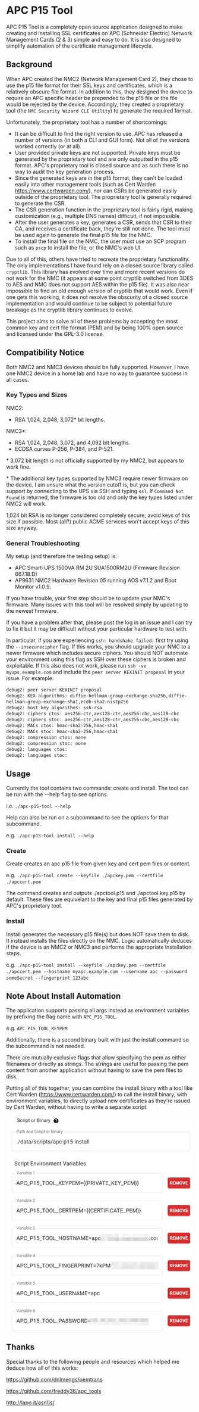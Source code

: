 # APC P15 Tool

APC P15 Tool is a completely open source application designed to make 
creating and installing SSL certificates on APC (Schneider Electric) 
Network Management Cards (2 & 3) simple and easy to do. It is also 
designed to simplify automation of the certificate management lifecycle.

## Background

When APC created the NMC2 (Network Management Card 2), they chose to use 
the p15 file format for their SSL keys and certificates, which is a 
relatively obscure file format. In addition to this, they designed the
device to require an APC specific header be prepended to the p15 file
or the file would be rejected by the device. Accordingly, they created 
a proprietary tool (the `NMC Security Wizard CLI Utility`) to generate
the required format.

Unfortunately, the proprietary tool has a number of shortcomings:
- It can be difficult to find the right version to use. APC has released
  a number of versions (in both a CLI and GUI form). Not all of the
  versions worked correctly (or at all).
- User provided private keys are not supported. Private keys must be 
  generated by the proprietary tool and are only outputted in the p15 
  format. APC's proprietary tool is closed source and as such there is 
  no way to audit the key generation process.
- Since the generated keys are in the p15 format, they can't be loaded
  easily into other management tools (such as Cert Warden
  https://www.certwarden.com/), nor can CSRs be generated easily 
  outside of the proprietary tool. The proprietary tool is generally
  required to generate the CSR.
- The CSR generation function in the proprietary tool is fairly rigid,
  making customization (e.g., multiple DNS names) difficult, if not 
  impossible.
- After the user generates a key, generates a CSR, sends that CSR to 
  their CA, and receives a certificate back, they're still not done.
  The tool must be used again to generate the final p15 file for the
  NMC.
- To install the final file on the NMC, the user must use an SCP
  program such as `pscp` to install the file, or the NMC's web UI.

Due to all of this, others have tried to recreate the proprietary
functionality. The only implementations I have found rely on a closed
source library called `cryptlib`. This library has evolved over time
and more recent versions do not work for the NMC (it appears at some
point cryptlib switched from 3DES to AES and NMC does not support
AES within the p15 file). It was also near impossible to find an old
enough version of cryptlib that would work. Even if one gets this 
working, it does not resolve the obscurity of a closed source 
implementation and would continue to be subject to potential future
breakage as the cryptlib library continues to evolve.

This project aims to solve all of these problems by accepting the most
common key and cert file format (PEM) and by being 100% open source
and licensed under the GPL-3.0 license.

## Compatibility Notice

Both NMC2 and NMC3 devices should be fully supported. However, I have one
NMC2 device in a home lab and have no way to guarantee success in all cases.

### Key Types and Sizes

NMC2:
- RSA 1,024, 2,048, 3,072* bit lengths.

NMC3*:
- RSA 1,024, 2,048, 3,072, and 4,092 bit lengths.
- ECDSA curves P-256, P-384, and P-521. 

\* 3,072 bit length is not officially supported by my NMC2, but appears to work
  fine.

\* The additional key types supported by NMC3 require newer firmware on the
  device. I am unsure what the version cutoff is, but you can check support
  by connecting to the UPS via SSH and typing `ssl`. If `Command Not Found`
  is returned, the firmware is too old and only the key types listed under
  NMC2 will work.

1,024 bit RSA is no longer considered completely secure; avoid keys of 
this size if possible. Most (all?) public ACME services won't accept keys 
of this size anyway.

### General Troubleshooting

My setup (and therefore the testing setup) is:
- APC Smart-UPS 1500VA RM 2U SUA1500RM2U (Firmware Revision 667.18.D)
- AP9631 NMC2 Hardware Revision 05 running AOS v7.1.2 and Boot Monitor 
  v1.0.9.

If you have trouble, your first step should be to update your NMC's firmware.
Many issues with this tool will be resolved simply by updating to the newest
firmware.

If you have a problem after that, please post the log in an issue and I can 
try to fix it but it may be difficult without your particular hardware to 
test with.

In particular, if you are experiencing `ssh: handshake failed:` first try
using the `--insecurecipher` flag. If this works, you should upgrade your
NMC to a newer firmware which includes secure ciphers. You should NOT automate
your environment using this flag as SSH over these ciphers is broken and
exploitable. If this also does not work, please run `ssh -vv myups.example.com`
and include the `peer server KEXINIT proposal` in your issue. For example:

```
debug2: peer server KEXINIT proposal
debug2: KEX algorithms: diffie-hellman-group-exchange-sha256,diffie-hellman-group-exchange-sha1,ecdh-sha2-nistp256
debug2: host key algorithms: ssh-rsa
debug2: ciphers ctos: aes256-ctr,aes128-ctr,aes256-cbc,aes128-cbc
debug2: ciphers stoc: aes256-ctr,aes128-ctr,aes256-cbc,aes128-cbc
debug2: MACs ctos: hmac-sha2-256,hmac-sha1
debug2: MACs stoc: hmac-sha2-256,hmac-sha1
debug2: compression ctos: none
debug2: compression stoc: none
debug2: languages ctos:
debug2: languages stoc:
```

## Usage

Currently the tool contains two commands: create and install. The tool 
can be run with the --help flag to see options.

i.e. `./apc-p15-tool --help`

Help can also be run on a subcommand to see the options for that 
subcommand.

e.g. `./apc-p15-tool install --help`

### Create

Create creates an apc p15 file from given key and cert pem files or 
content.

e.g. `./apc-p15-tool create --keyfile ./apckey.pem --certfile ./apccert.pem`

The command creates and outputs ./apctool.p15 and ./apctool.key.p15 by
default. These files are equivelant to the key and final p15 files
generated by APC's proprietary tool.

### Install

Install generates the necessary p15 file(s) but does NOT save them to
disk. It instead installs the files directly on the NMC. Logic
automatically deduces if the device is an NMC2 or NMC3 and performs
the appropriate installation steps.

e.g. `./apc-p15-tool install --keyfile ./apckey.pem --certfile ./apccert.pem --hostname myapc.example.com --username apc --password someSecret --fingerprint 123abc`

## Note About Install Automation

The application supports passing all args instead as environment 
variables by prefixing the flag name with `APC_P15_TOOL`. 

e.g. `APC_P15_TOOL_KEYPEM`

Additionally, there is a second binary built with just the install
command so the subcommand is not needed.

There are mutually exclusive flags that allow specifying the pem 
as either filenames or directly as strings. The strings are useful 
for passing the pem content from another application without having 
to save the pem files to disk.

Putting all of this together, you can combine the install binary with 
a tool like Cert Warden (https://www.certwarden.com/) to call the 
install binary, with environment variables, to directly upload new 
certificates as they're issued by Cert Warden, without having to write a 
separate script.

![Cert Warden with APC P15 Tool](https://raw.githubusercontent.com/gregtwallace/apc-p15-tool/main/img/apc-p15-tool.png)

## Thanks

Special thanks to the following people and resources which helped me 
deduce how all of this works:

https://github.com/dnlmengs/pemtrans

https://github.com/freddy36/apc_tools

http://lapo.it/asn1js/
